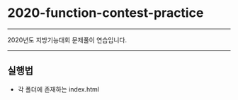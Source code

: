 # 2020-function-contest-practice
---
2020년도 지방기능대회 문제풀이 연습입니다.

---
## 실행법

- 각 폴더에 존재하는 index.html
